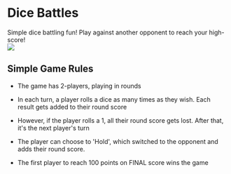 # Dice Battles

Simple dice battling fun! Play against another opponent to reach your high-score!
<br>
<img src="https://i.gyazo.com/6943e44e01a3c419aed3dda80e8c1edd.png">
<br>
## Simple Game Rules

- The game has 2-players, playing in rounds
- In each turn, a player rolls a dice as many times as they wish. Each result gets added to their round score
- However, if the player rolls a 1, all their round score gets lost. After that, it's the next player's turn
- The player can choose to 'Hold', which switched to the opponent and adds their round score.

- The first player to reach 100 points on FINAL score wins the game
